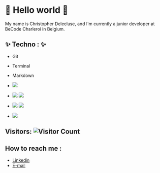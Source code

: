 # 🌱 Hello world 🌱

My name is Christopher Delecluse, and I'm currently a junior developer at BeCode Charleroi in Belgium.

## ✨ Techno : ✨

- Git
- Terminal
- Markdown


- <img src="https://img.shields.io/badge/-HTLM-green">
- <img src="https://img.shields.io/badge/-CSS-red"> <img src="https://img.shields.io/badge/-Sass-pink">
- <img src="https://img.shields.io/badge/-Javascript-yellow"> <img src="https://img.shields.io/badge/-React-blue">
- <img src="https://img.shields.io/badge/-PHP-blueviolet">

## Visitors: ![Visitor Count](https://profile-counter.glitch.me/chris-delecluse/count.svg)

## How to reach me : 

- [Linkedin](https://www.linkedin.com/in/christopher-delecluse/)
- [E-mail](mailto:christopherdeleclusepro@gmail.com)

